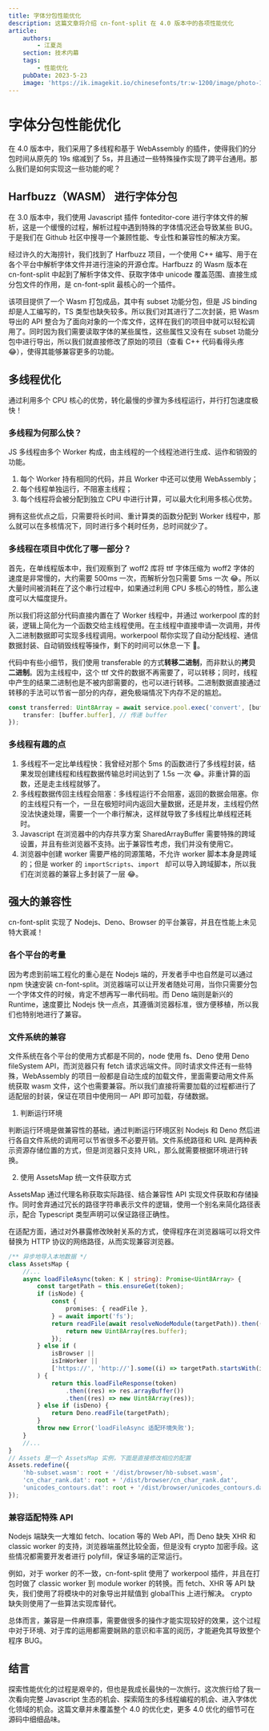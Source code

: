 ```yaml
---
title: 字体分包性能优化
description: 这篇文章将介绍 cn-font-split 在 4.0 版本中的各项性能优化
article:
    authors:
        - 江夏尧
    section: 技术内幕
    tags:
        - 性能优化
    pubDate: 2023-5-23
    image: 'https://ik.imagekit.io/chinesefonts/tr:w-1200/image/photo-1508804185872-d7badad00f7d.jfif'
---
```


# 字体分包性能优化

在 4.0 版本中，我们采用了多线程和基于 WebAssembly 的插件，使得我们的分包时间从原先的 19s 缩减到了 5s，并且通过一些特殊操作实现了跨平台通用。那么我们是如何实现这一些功能的呢？

## Harfbuzz（WASM） 进行字体分包

在 3.0 版本中，我们使用 Javascript 插件 fonteditor-core 进行字体文件的解析，这是一个缓慢的过程，解析过程中遇到特殊的字体情况还会导致某些 BUG。于是我们在 Github 社区中搜寻一个兼顾性能、专业性和兼容性的解决方案。

经过许久的大海捞针，我们找到了 Harfbuzz 项目，一个使用 C++ 编写、用于在各个平台中解析字体文件并进行渲染的开源仓库。Harfbuzz 的 Wasm 版本在 cn-font-split 中起到了解析字体文件、获取字体中 unicode 覆盖范围、直接生成分包文件的作用，是 cn-font-split 最核心的一个插件。

该项目提供了一个 Wasm 打包成品，其中有 subset 功能分包，但是 JS binding 却是人工编写的，TS 类型也缺失较多。所以我们对其进行了二次封装，把 Wasm 导出的 API 整合为了面向对象的一个库文件，这样在我们的项目中就可以轻松调用了。同时因为我们需要读取字体的某些属性，这些属性又没有在 subset 功能分包中进行导出，所以我们就直接修改了原始的项目（查看 C++ 代码看得头疼 😂），使得其能够兼容更多的功能。

## 多线程优化

通过利用多个 CPU 核心的优势，转化最慢的步骤为多线程运行，并行打包速度极快！

### 多线程为何那么快？

JS 多线程由多个 Worker 构成，由主线程的一个线程池进行生成、运作和销毁的功能。

1. 每个 Worker 持有相同的代码，并且 Worker 中还可以使用 WebAssembly；
2. 每个线程单独运行，不阻塞主线程；
3. 每个线程将会被分配到独立 CPU 中进行计算，可以最大化利用多核心优势。

拥有这些优点之后，只需要将长时间、重计算类的函数分配到 Worker 线程中，那么就可以在多核情况下，同时进行多个耗时任务，总时间就少了。

### 多线程在项目中优化了哪一部分？

首先，在单线程版本中，我们观察到了 woff2 库将 ttf 字体压缩为 woff2 字体的速度是非常慢的，大约需要 500ms 一次，而解析分包只需要 5ms 一次 😂。所以大量时间被消耗在了这个串行过程中，如果通过利用 CPU 多核心的特性，那么速度可以大幅度提升。

所以我们将这部分代码直接内置在了 Worker 线程中，并通过 workerpool 库的封装，逻辑上简化为一个函数交给主线程使用。在主线程中直接申请一次调用，并传入二进制数据即可实现多线程调用。workerpool 帮你实现了自动分配线程、通信数据封装、自动销毁线程等操作，剩下的时间可以休息一下 🍻。

代码中有些小细节，我们使用 transferable 的方式**转移二进制**，而非默认的**拷贝二进制**。因为主线程中，这个 ttf 文件的数据不再需要了，可以转移；同时，线程中产生的结果二进制也是不被内部需要的，也可以进行转移。二进制数据直接通过转移的手法可以节省一部分的内存，避免极端情况下内存不足的尴尬。

```ts
const transferred: Uint8Array = await service.pool.exec('convert', [buffer, targetType], {
    transfer: [buffer.buffer], // 传递 buffer
});
```

### 多线程有趣的点

1. 多线程不一定比单线程快：我曾经对那个 5ms 的函数进行了多线程封装，结果发现创建线程和线程数据传输总时间达到了 1.5s 一次 😂。非重计算的函数，还是走主线程就够了。
2. 多线程数据传回主线程会阻塞：多线程运行不会阻塞，返回的数据会阻塞。你的主线程只有一个，一旦在极短时间内返回大量数据，还是并发，主线程仍然没法快速处理，需要一个一个串行解决，这样就导致了多线程比单线程还耗时。
3. Javascript 在浏览器中的内存共享方案 SharedArrayBuffer 需要特殊的跨域设置，并且有些浏览器不支持。出于兼容性考虑，我们并没有使用它。
4. 浏览器中创建 worker 需要严格的同源策略，不允许 worker 脚本本身是跨域的；但是 worker 的 `importScripts`、`import ` 却可以导入跨域脚本，所以我们在浏览器的兼容上多封装了一层 😂。

## 强大的兼容性

cn-font-split 实现了 Nodejs、Deno、Browser 的平台兼容，并且在性能上未见特大衰减！

### 各个平台的考量

因为考虑到前端工程化的重心是在 Nodejs 端的，开发者手中也自然是可以通过 npm 快速安装 cn-font-split。浏览器端可以让开发者随处可用，当你只需要分包一个字体文件的时候，肯定不想再写一串代码啦。而 Deno 端则是新兴的 Runtime，速度要比 Nodejs 快一点点，其遵循浏览器标准，很方便移植，所以我们也特别地进行了兼容。

### 文件系统的兼容

文件系统在各个平台的使用方式都是不同的，node 使用 fs、Deno 使用 Deno fileSystem API，而浏览器只有 fetch 请求远端文件。同时请求文件还有一些特殊，WebAssembly 的项目一般都是自动生成的加载文件，里面需要动用文件系统获取 wasm 文件，这个也需要兼容。所以我们直接将需要加载的过程都进行了适配层的封装，保证在项目中使用同一 API 即可加载，存储数据。

1. 判断运行环境

判断运行环境是做兼容性的基础，通过判断运行环境区别 Nodejs 和 Deno 然后进行各自文件系统的调用可以节省很多不必要开销。文件系统路径和 URL 是两种表示资源存储位置的方式，但是浏览器只支持 URL，那么就需要根据环境进行转换。

2. 使用 AssetsMap 统一文件获取方式

AssetsMap 通过代理名称获取实际路径、结合兼容性 API 实现文件获取和存储操作。同时舍弃通过冗长的路径字符串表示文件的逻辑，使用一个别名来简化路径表示，配合 Typescript 类型声明可以保证路径正确性。

在适配方面，通过对外暴露修改映射关系的方式，使得程序在浏览器端可以将文件替换为 HTTP 协议的网络路径，从而实现兼容浏览器。

```ts
/** 异步地导入本地数据 */
class AssetsMap {
    //...
    async loadFileAsync(token: K | string): Promise<Uint8Array> {
        const targetPath = this.ensureGet(token);
        if (isNode) {
            const {
                promises: { readFile },
            } = await import('fs');
            return readFile(await resolveNodeModule(targetPath)).then((res) => {
                return new Uint8Array(res.buffer);
            });
        } else if (
            isBrowser ||
            isInWorker ||
            ['https://', 'http://'].some((i) => targetPath.startsWith(i))
        ) {
            return this.loadFileResponse(token)
                .then((res) => res.arrayBuffer())
                .then((res) => new Uint8Array(res));
        } else if (isDeno) {
            return Deno.readFile(targetPath);
        }
        throw new Error('loadFileAsync 适配环境失败');
    }
    //...
}
// Assets 是一个 AssetsMap 实例，下面是直接修改相应的配置
Assets.redefine({
    'hb-subset.wasm': root + '/dist/browser/hb-subset.wasm',
    'cn_char_rank.dat': root + '/dist/browser/cn_char_rank.dat',
    'unicodes_contours.dat': root + '/dist/browser/unicodes_contours.dat',
});
```

### 兼容适配特殊 API

Nodejs 端缺失一大堆如 fetch、location 等的 Web API，而 Deno 缺失 XHR 和 classic worker 的支持，浏览器端虽然比较全面，但是没有 crypto 加密手段。这些情况都需要开发者进行 polyfill，保证多端的正常运行。

例如，对于 worker 的不一致，cn-font-split 使用了 workerpool 插件，并且在打包时做了 classic worker 到 module worker 的转换。而 fetch、XHR 等 API 缺失，我们使用了将模块中的对象导出并赋值到 globalThis 上进行解决。 crypto 缺失则使用了一些算法实现库替代。

总体而言，兼容是一件麻烦事，需要做很多的操作才能实现较好的效果，这个过程中对于环境、对于库的运用都需要娴熟的意识和丰富的阅历，才能避免其导致整个程序 BUG。

## 结言

探索性能优化的过程是艰辛的，但也是我成长最快的一次旅行。这次旅行给了我一次看向完整 Javascript 生态的机会、探索陌生的多线程编程的机会、进入字体优化领域的机会。这篇文章并未覆盖整个 4.0 的优化史，更多 4.0 优化的细节可在源码中细细品味。
